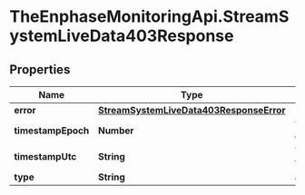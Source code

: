 # TheEnphaseMonitoringApi.StreamSystemLiveData403Response

## Properties

Name | Type | Description | Notes
------------ | ------------- | ------------- | -------------
**error** | [**StreamSystemLiveData403ResponseError**](StreamSystemLiveData403ResponseError.md) |  | [optional] 
**timestampEpoch** | **Number** | Timestamp in epoch format. | [optional] 
**timestampUtc** | **String** | Timestamp in UTC format. | [optional] 
**type** | **String** | authorization_error | [optional] 



